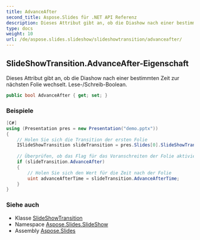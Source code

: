 ```yaml
---
title: AdvanceAfter
second_title: Aspose.Slides für .NET API Referenz
description: Dieses Attribut gibt an, ob die Diashow nach einer bestimmten Zeit zur nächsten Folie wechselt. Lese-/Schreib-Boolean.
type: docs
weight: 10
url: /de/aspose.slides.slideshow/slideshowtransition/advanceafter/
---
```


## SlideShowTransition.AdvanceAfter-Eigenschaft

Dieses Attribut gibt an, ob die Diashow nach einer bestimmten Zeit zur nächsten Folie wechselt. Lese-/Schreib-Boolean.

```csharp
public bool AdvanceAfter { get; set; }
```

### Beispiele

```csharp
[C#]
using (Presentation pres = new Presentation("demo.pptx"))
{
    // Holen Sie sich die Transition der ersten Folie
    ISlideShowTransition slideTransition = pres.Slides[0].SlideShowTransition;
    
    // Überprüfen, ob das Flag für das Voranschreiten der Folie aktiviert ist
    if (slideTransition.AdvanceAfter)
    {
        // Holen Sie sich den Wert für die Zeit nach der Folie
        uint advanceAfterTime = slideTransition.AdvanceAfterTime;
    }
}
```

### Siehe auch

* Klasse [SlideShowTransition](../../slideshowtransition)
* Namespace [Aspose.Slides.SlideShow](../../slideshowtransition)
* Assembly [Aspose.Slides](../../../)

<!-- DO NOT EDIT: generiert von xmldocmd für Aspose.Slides.dll -->